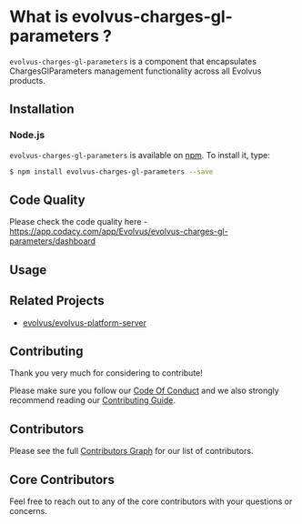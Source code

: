 # What is evolvus-charges-gl-parameters ?

`evolvus-charges-gl-parameters` is a component that encapsulates ChargesGlParameters management functionality across all Evolvus products.

## Installation

### Node.js
`evolvus-charges-gl-parameters` is available on [npm](http://npmjs.org). To install it, type:

```bash
$ npm install evolvus-charges-gl-parameters --save
```

## Code Quality
Please check the code quality here - https://app.codacy.com/app/Evolvus/evolvus-charges-gl-parameters/dashboard
## Usage


## Related Projects
- [evolvus/evolvus-platform-server](https://github.com/Evolvus/evolvus-platform-server)

## Contributing
Thank you very much for considering to contribute!

Please make sure you follow our [Code Of Conduct](CODE_OF_CONDUCT.md) and we also strongly recommend reading our [Contributing Guide](CONTRIBUTING.md).


## Contributors

Please see the full [Contributors Graph](https://github.com/evolvus/evolvus-charges-gl-parameters/graphs/contributors) for our list of contributors.

## Core Contributors

Feel free to reach out to any of the core contributors with your questions or
concerns.
